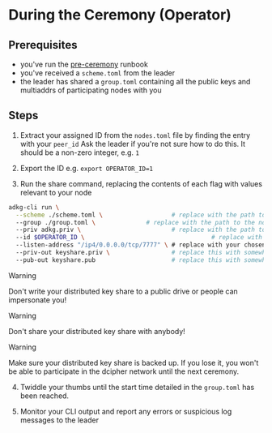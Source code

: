# During the Ceremony (Operator)

## Prerequisites
- you've run the [pre-ceremony](./pre-ceremony-operator.md) runbook
- you've received a `scheme.toml` from the leader
- the leader has shared a `group.toml` containing all the public keys and multiaddrs of participating nodes with you

## Steps
1. Extract your assigned ID from the `nodes.toml` file by finding the entry with your `peer_id`
Ask the leader if you're not sure how to do this.
It should be a non-zero integer, e.g. `1`

2. Export the ID 
e.g. `export OPERATOR_ID=1`

3. Run the share command, replacing the contents of each flag with values relevant to your node
```bash
adkg-cli run \
  --scheme ./scheme.toml \                   # replace with the path to the scheme.toml file the leader gave you
  --group ./group.toml \              # replace with the path to the nodes.toml the leader gave you
  --priv adkg.priv \                         # replace with the path to your private key file
  --id $OPERATOR_ID \                                   # replace with your assigned ID
  --listen-address "/ip4/0.0.0.0/tcp/7777" \ # replace with your chosen multiaddr
  --priv-out keyshare.priv \                 # replace this with somewhere you can store your shared keys
  --pub-out keyshare.pub                     # replace this with somewhere you can store your shared keys

```

> [!WARNING]  
> Don't write your distributed key share to a public drive or people can impersonate you!

> [!WARNING]  
> Don't share your distributed key share with anybody!

> [!WARNING]  
> Make sure your distributed key share is backed up. If you lose it, you won't be able to participate in the dcipher network until the next ceremony.

4. Twiddle your thumbs until the start time detailed in the `group.toml` has been reached.

5. Monitor your CLI output and report any errors or suspicious log messages to the leader

